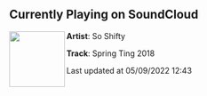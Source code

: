 ## Currently Playing on SoundCloud

[<img align="left" width="100" src="https://i1.sndcdn.com/artworks-000312917829-yo1fyy-t500x500.jpg">](https://soundcloud.com/so-shifty/springting2018)

**Artist**: So Shifty 

**Track**: Spring Ting 2018

Last updated at 05/09/2022 12:43

